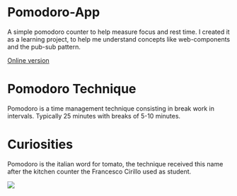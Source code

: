 # Pomodoro-App

A simple pomodoro counter to help measure focus and rest time.
I created it as a learning project, to help me understand concepts like web-components and the pub-sub pattern.

<a href="https://pomodoro-app-seven-topaz.vercel.app" target="_blank">Online version</a>

# Pomodoro Technique

Pomodoro is a time management technique consisting in break work in intervals.
Typically 25 minutes with breaks of 5-10 minutes.

# Curiosities

Pomodoro is the italian word for tomato, the technique received this name after the kitchen counter the Francesco Cirillo used as student.

<div><img src="https://upload.wikimedia.org/wikipedia/commons/thumb/3/34/Il_pomodoro.jpg/220px-Il_pomodoro.jpg"></div>
